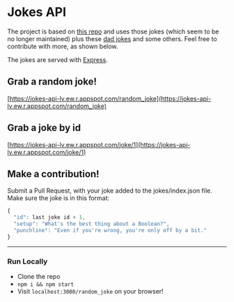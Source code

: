 # Jokes API
The project is based on [this repo](https://github.com/15Dkatz/official_joke_api) and uses those jokes (which seem to be no longer maintained) plus these [dad jokes](https://github.com/wesbos/dad-jokes) and some others. Feel free to contribute with more, as shown below.

The jokes are served with [Express](https://github.com/expressjs/express).

## Grab a random joke!
[https://jokes-api-lv.ew.r.appspot.com/random_joke](https://jokes-api-lv.ew.r.appspot.com/random_joke)

## Grab a joke by id
[https://jokes-api-lv.ew.r.appspot.com/joke/1](https://jokes-api-lv.ew.r.appspot.com/joke/1)

## Make a contribution!

Submit a Pull Request, with your joke added to the jokes/index.json file. Make sure the joke is in this format:

```javascript
{
  "id": last joke id + 1,
  "setup": "What's the best thing about a Boolean?",
  "punchline": "Even if you're wrong, you're only off by a bit."
}
```

***

### Run Locally
* Clone the repo
* `npm i && npm start`
* Visit `localhost:3000/random_joke` on your browser!
